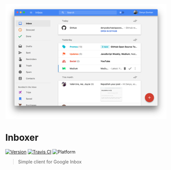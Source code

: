 ![Inboxer](./media/app-sidebar-view.png)

# Inboxer

[![Version][release-image]][release-url]
[![Travis CI][travis-url]][travis-img]
![Platform][platform-img]

> Simple client for Google Inbox

<!-- References -->

[release-url]: https://
[release-image]: https://img.shields.io/github/release/denysdovhan/inboxer.svg?style=flat-square

[travis-url]: https://travis-ci.org/denysdovhan/inboxer?branch=master
[travis-img]: https://img.shields.io/travis/denysdovhan/inboxer.svg?style=flat-square

[platform-img]: https://img.shields.io/badge/platform-macOS%20%7C%20Windows%20%7C%20Linux-lightgrey.svg?style=flat-square
